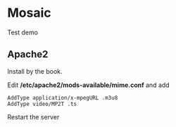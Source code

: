 # Mosaic

Test demo



## Apache2
Install by the book.

Edit **/etc/apache2/mods-available/mime.conf** and add

    AddType application/x-mpegURL .m3u8
    AddType video/MP2T .ts

Restart the server



